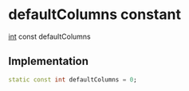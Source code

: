 


# defaultColumns constant






[int](https://api.flutter.dev/flutter/dart-core/int-class.html) const defaultColumns
  







## Implementation

```dart
static const int defaultColumns = 0;


```







